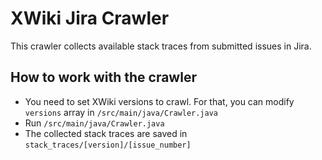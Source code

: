 # XWiki Jira Crawler

This crawler collects available stack traces from submitted issues in Jira.  

## How to work with the crawler

-  You need to set XWiki versions to crawl. For that, you can modify `versions` array in `/src/main/java/Crawler.java`
-  Run `/src/main/java/Crawler.java`
-  The collected stack traces are saved in `stack_traces/[version]/[issue_number]`